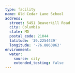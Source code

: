 ```yaml
---
type: facility
name: Old Cedar Lane School
address:
  street: 5451 Beaverkill Road
  city: Columbia
  state: MD
  postal_code: 21044
  latitude: '39.2254439'
  longitude: '-76.8863863'
environment:
  water:
    source: city
    extended_testing: false
---
```

